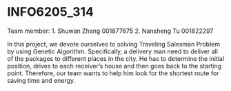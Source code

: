 # INFO6205_314
Team member: 1. Shuwan Zhang  001877675  2. Nansheng Tu 001822297

In this project, we devote ourselves to solving Traveling Salesman Problem by using Genetic Algorithm. Specifically, a delivery man need to deliver all of the packages to different places in the city. He has to determine the initial position, drives to each receiver’s house and then goes back to the starting point. Therefore, our team wants to help him look for the shortest route for saving time and energy. 
